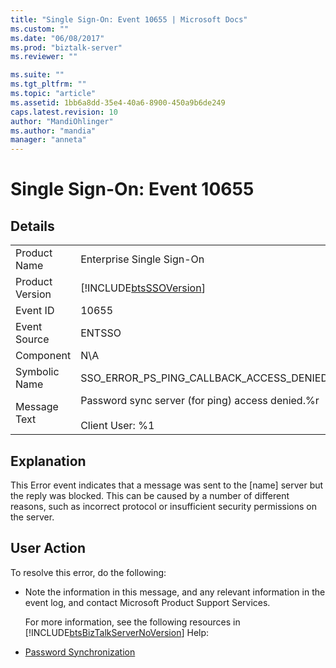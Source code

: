 ```yaml
---
title: "Single Sign-On: Event 10655 | Microsoft Docs"
ms.custom: ""
ms.date: "06/08/2017"
ms.prod: "biztalk-server"
ms.reviewer: ""

ms.suite: ""
ms.tgt_pltfrm: ""
ms.topic: "article"
ms.assetid: 1bb6a8dd-35e4-40a6-8900-450a9b6de249
caps.latest.revision: 10
author: "MandiOhlinger"
ms.author: "mandia"
manager: "anneta"
---
```

# Single Sign-On: Event 10655
## Details  

|                 |                                                                              |
|-----------------|------------------------------------------------------------------------------|
|  Product Name   |                          Enterprise Single Sign-On                           |
| Product Version |          [!INCLUDE[btsSSOVersion](../includes/btsssoversion-md.md)]          |
|    Event ID     |                                    10655                                     |
|  Event Source   |                                    ENTSSO                                    |
|    Component    |                                     N\A                                      |
|  Symbolic Name  |                   SSO_ERROR_PS_PING_CALLBACK_ACCESS_DENIED                   |
|  Message Text   | Password sync server (for ping) access denied.%r<br /><br /> Client User: %1 |

## Explanation  
 This Error event indicates that a message was sent to the [name] server but the reply was blocked. This can be caused by a number of different reasons, such as incorrect protocol or insufficient security permissions on the server.  

## User Action  
 To resolve this error, do the following:  

- Note the information in this message, and any relevant information in the event log, and contact Microsoft Product Support Services.  

  For more information, see the following resources in [!INCLUDE[btsBizTalkServerNoVersion](../includes/btsbiztalkservernoversion-md.md)] Help:  

- [Password Synchronization](../core/password-synchronization2.md)
